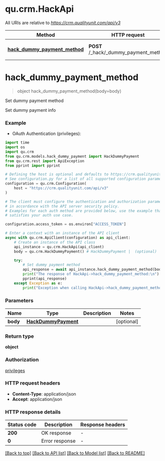 # qu.crm.HackApi

All URIs are relative to *https://crm.qualityunit.com/api/v3*

Method | HTTP request | Description
------------- | ------------- | -------------
[**hack_dummy_payment_method**](HackApi.md#hack_dummy_payment_method) | **POST** /_hack/_dummy_payment_method | Set dummy payment method


# **hack_dummy_payment_method**
> object hack_dummy_payment_method(body=body)

Set dummy payment method

Set dummy payment info

### Example

* OAuth Authentication (privileges):
```python
import time
import os
import qu.crm
from qu.crm.models.hack_dummy_payment import HackDummyPayment
from qu.crm.rest import ApiException
from pprint import pprint

# Defining the host is optional and defaults to https://crm.qualityunit.com/api/v3
# See configuration.py for a list of all supported configuration parameters.
configuration = qu.crm.Configuration(
    host = "https://crm.qualityunit.com/api/v3"
)

# The client must configure the authentication and authorization parameters
# in accordance with the API server security policy.
# Examples for each auth method are provided below, use the example that
# satisfies your auth use case.

configuration.access_token = os.environ["ACCESS_TOKEN"]

# Enter a context with an instance of the API client
async with qu.crm.ApiClient(configuration) as api_client:
    # Create an instance of the API class
    api_instance = qu.crm.HackApi(api_client)
    body = qu.crm.HackDummyPayment() # HackDummyPayment |  (optional)

    try:
        # Set dummy payment method
        api_response = await api_instance.hack_dummy_payment_method(body=body)
        print("The response of HackApi->hack_dummy_payment_method:\n")
        pprint(api_response)
    except Exception as e:
        print("Exception when calling HackApi->hack_dummy_payment_method: %s\n" % e)
```


### Parameters

Name | Type | Description  | Notes
------------- | ------------- | ------------- | -------------
 **body** | [**HackDummyPayment**](HackDummyPayment.md)|  | [optional] 

### Return type

**object**

### Authorization

[privileges](../README.md#privileges)

### HTTP request headers

 - **Content-Type**: application/json
 - **Accept**: application/json

### HTTP response details
| Status code | Description | Response headers |
|-------------|-------------|------------------|
**200** | OK response |  -  |
**0** | Error response |  -  |

[[Back to top]](#) [[Back to API list]](../README.md#documentation-for-api-endpoints) [[Back to Model list]](../README.md#documentation-for-models) [[Back to README]](../README.md)

